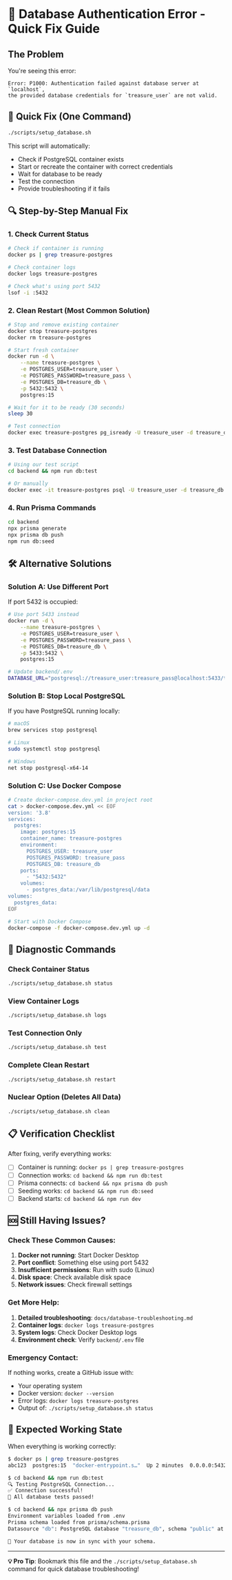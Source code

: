 # 🚨 Database Authentication Error - Quick Fix Guide

## The Problem
You're seeing this error:
```
Error: P1000: Authentication failed against database server at `localhost`, 
the provided database credentials for `treasure_user` are not valid.
```

## 🚀 Quick Fix (One Command)

```bash
./scripts/setup_database.sh
```

This script will automatically:
- Check if PostgreSQL container exists
- Start or recreate the container with correct credentials
- Wait for database to be ready
- Test the connection
- Provide troubleshooting if it fails

## 🔍 Step-by-Step Manual Fix

### 1. Check Current Status
```bash
# Check if container is running
docker ps | grep treasure-postgres

# Check container logs
docker logs treasure-postgres

# Check what's using port 5432
lsof -i :5432
```

### 2. Clean Restart (Most Common Solution)
```bash
# Stop and remove existing container
docker stop treasure-postgres
docker rm treasure-postgres

# Start fresh container
docker run -d \
    --name treasure-postgres \
    -e POSTGRES_USER=treasure_user \
    -e POSTGRES_PASSWORD=treasure_pass \
    -e POSTGRES_DB=treasure_db \
    -p 5432:5432 \
    postgres:15

# Wait for it to be ready (30 seconds)
sleep 30

# Test connection
docker exec treasure-postgres pg_isready -U treasure_user -d treasure_db
```

### 3. Test Database Connection
```bash
# Using our test script
cd backend && npm run db:test

# Or manually
docker exec -it treasure-postgres psql -U treasure_user -d treasure_db
```

### 4. Run Prisma Commands
```bash
cd backend
npx prisma generate
npx prisma db push
npm run db:seed
```

## 🛠️ Alternative Solutions

### Solution A: Use Different Port
If port 5432 is occupied:

```bash
# Use port 5433 instead
docker run -d \
    --name treasure-postgres \
    -e POSTGRES_USER=treasure_user \
    -e POSTGRES_PASSWORD=treasure_pass \
    -e POSTGRES_DB=treasure_db \
    -p 5433:5432 \
    postgres:15

# Update backend/.env
DATABASE_URL="postgresql://treasure_user:treasure_pass@localhost:5433/treasure_db"
```

### Solution B: Stop Local PostgreSQL
If you have PostgreSQL running locally:

```bash
# macOS
brew services stop postgresql

# Linux
sudo systemctl stop postgresql

# Windows
net stop postgresql-x64-14
```

### Solution C: Use Docker Compose
```bash
# Create docker-compose.dev.yml in project root
cat > docker-compose.dev.yml << EOF
version: '3.8'
services:
  postgres:
    image: postgres:15
    container_name: treasure-postgres
    environment:
      POSTGRES_USER: treasure_user
      POSTGRES_PASSWORD: treasure_pass
      POSTGRES_DB: treasure_db
    ports:
      - "5432:5432"
    volumes:
      - postgres_data:/var/lib/postgresql/data
volumes:
  postgres_data:
EOF

# Start with Docker Compose
docker-compose -f docker-compose.dev.yml up -d
```

## 🔧 Diagnostic Commands

### Check Container Status
```bash
./scripts/setup_database.sh status
```

### View Container Logs
```bash
./scripts/setup_database.sh logs
```

### Test Connection Only
```bash
./scripts/setup_database.sh test
```

### Complete Clean Restart
```bash
./scripts/setup_database.sh restart
```

### Nuclear Option (Deletes All Data)
```bash
./scripts/setup_database.sh clean
```

## 📋 Verification Checklist

After fixing, verify everything works:

- [ ] Container is running: `docker ps | grep treasure-postgres`
- [ ] Connection works: `cd backend && npm run db:test`
- [ ] Prisma connects: `cd backend && npx prisma db push`
- [ ] Seeding works: `cd backend && npm run db:seed`
- [ ] Backend starts: `cd backend && npm run dev`

## 🆘 Still Having Issues?

### Check These Common Causes:

1. **Docker not running**: Start Docker Desktop
2. **Port conflict**: Something else using port 5432
3. **Insufficient permissions**: Run with sudo (Linux)
4. **Disk space**: Check available disk space
5. **Network issues**: Check firewall settings

### Get More Help:

1. **Detailed troubleshooting**: `docs/database-troubleshooting.md`
2. **Container logs**: `docker logs treasure-postgres`
3. **System logs**: Check Docker Desktop logs
4. **Environment check**: Verify `backend/.env` file

### Emergency Contact:
If nothing works, create a GitHub issue with:
- Your operating system
- Docker version: `docker --version`
- Error logs: `docker logs treasure-postgres`
- Output of: `./scripts/setup_database.sh status`

## 🎯 Expected Working State

When everything is working correctly:

```bash
$ docker ps | grep treasure-postgres
abc123  postgres:15  "docker-entrypoint.s…"  Up 2 minutes  0.0.0.0:5432->5432/tcp  treasure-postgres

$ cd backend && npm run db:test
🔍 Testing PostgreSQL Connection...
✅ Connection successful!
🎉 All database tests passed!

$ cd backend && npx prisma db push
Environment variables loaded from .env
Prisma schema loaded from prisma/schema.prisma
Datasource "db": PostgreSQL database "treasure_db", schema "public" at "localhost:5432"

🚀 Your database is now in sync with your schema.
```

---

**💡 Pro Tip**: Bookmark this file and the `./scripts/setup_database.sh` command for quick database troubleshooting!
